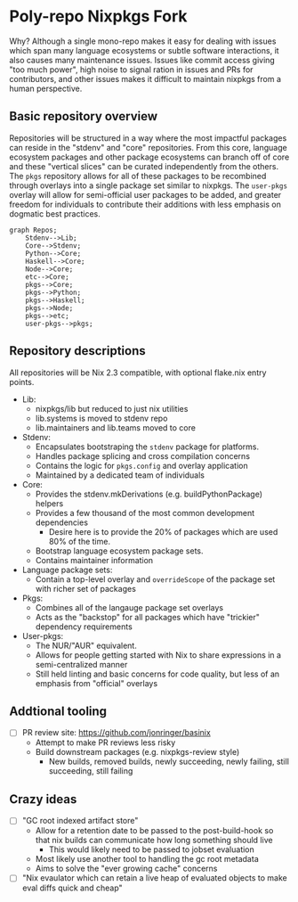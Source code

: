 # Poly-repo Nixpkgs Fork

Why? Although a single mono-repo makes it easy for dealing with issues which
span many language ecosystems or subtle software interactions, it also causes
many maintenance issues. Issues like commit access giving "too much power", high
noise to signal ration in issues and PRs for contributors, and other issues makes
it difficult to maintain nixpkgs from a human perspective.

## Basic repository overview

Repositories will be structured in a way where the most impactful packages
can reside in the "stdenv" and "core" repositories. From this core, language
ecosystem packages and other package ecosystems can branch off of core and these
"vertical slices" can be curated independently from the others. The `pkgs` repository
allows for all of these packages to be recombined through overlays into a single package set similar
to nixpkgs. The `user-pkgs` overlay will allow for semi-official user packages to
be added, and greater freedom for individuals to contribute their additions with
less emphasis on dogmatic best practices.

```mermaid
graph Repos;
    Stdenv-->Lib;
    Core-->Stdenv;
    Python-->Core;
    Haskell-->Core;
    Node-->Core;
    etc-->Core;
    pkgs-->Core;
    pkgs-->Python;
    pkgs-->Haskell;
    pkgs-->Node;
    pkgs-->etc;
    user-pkgs-->pkgs;
```

## Repository descriptions

All repositories will be Nix 2.3 compatible, with optional flake.nix entry points.

- Lib:
  - nixpkgs/lib but reduced to just nix utilities
  - lib.systems is moved to stdenv repo
  - lib.maintainers and lib.teams moved to core
- Stdenv:
  - Encapsulates bootstraping the `stdenv` package for platforms.
  - Handles package splicing and cross compilation concerns
  - Contains the logic for `pkgs.config` and overlay application
  - Maintained by a dedicated team of individuals
- Core:
  - Provides the stdenv.mkDerivations (e.g. buildPythonPackage) helpers
  - Provides a few thousand of the most common development dependencies
    - Desire here is to provide the 20% of packages which are used 80% of the time.
  - Bootstrap language ecosystem package sets.
  - Contains maintainer information
- Language package sets:
  - Contain a top-level overlay and `overrideScope` of the package set with richer set of packages
- Pkgs:
  - Combines all of the langauge package set overlays
  - Acts as the "backstop" for all packages which have "trickier" dependency requirements
- User-pkgs:
  - The NUR/"AUR" equivalent.
  - Allows for people getting started with Nix to share expressions in a semi-centralized manner
  - Still held linting and basic concerns for code quality, but less of an emphasis from "official" overlays

## Addtional tooling

- [ ] PR review site: https://github.com/jonringer/basinix
  - Attempt to make PR reviews less risky
  - Build downstream packages (e.g. nixpkgs-review style)
    - New builds, removed builds, newly succeeding, newly failing, still succeeding, still failing

## Crazy ideas

- [ ] "GC root indexed artifact store"
  - Allow for a retention date to be passed to the post-build-hook so that nix builds can communicate how long something should live
    - This would likely need to be passed to jobset evaluation
  - Most likely use another tool to handling the gc root metadata
  - Aims to solve the "ever growing cache" concerns
- [ ] "Nix evaulator which can retain a live heap of evaluated objects to make eval diffs quick and cheap"
